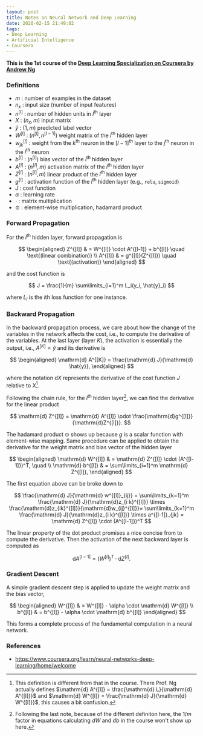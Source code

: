 ```yaml
---
layout: post
title: Notes on Neural Network and Deep Learning
date: 2020-02-15 21:49:02
tags:
- Deep Learning
- Artificial Intelligence
- Coursera
---
```


**This is the 1st course of the [Deep Learning Specialization on Coursera by Andrew Ng ](https://www.coursera.org/specializations/deep-learning#courses)**
<!-- more -->

### Definitions
* $m$ : number of examples in the dataset
* $n_x$ : input size (number of input features)
* $n^{[l]}$ : number of hidden units in $l^\text{th}$ layer
* $X$ : $(n_x, m)$ input matrix
* $\hat{y}$ : $(1, m)$ predicted label vector
* $W^{[l]}$ : $(n^{[l]}, n^{[l-1]})$ weight matrix of the $l^\text{th}$ hidden layer
* $w^{[l]}_{jk}$ : weight from the $k^\text{th}$ neuron in the $[l-1]^\text{th}$ layer to the $j^\text{th}$ neuron in the $l^\text{th}$ neuron
* $b^{[l]}$ :  $(n^{[l]})$ bias vector of the $l^\text{th}$ hidden layer
* $A^{[l]}$ : $(n^{[l]}, m)$ activation matrix of the $l^\text{th}$ hidden layer
* $Z^{[l]}$ : $(n^{[l]}, m)$ linear product of the $l^\text{th}$ hidden layer
* $g^{[l]}$ : activation function of the $l^\text{th}$ hidden layer (e.g., `relu`, `sigmoid`)
* $J$ : cost function
* $\alpha$ : learning rate
* $\cdot$ : matrix multiplication
* $\odot$ : element-wise multiplication, hadamard product

### Forward Propagation
For the $l^\text{th}$ hidden layer, forward propagation is

$$
\begin{aligned}
  Z^{[l]} & = W^{[l]} \cdot A^{[l-1]} + b^{[l]} \quad \text{(linear combination)} \\
  A^{[l]} & = g^{[l]}(Z^{[l]}) \quad \text{(activation)}
\end{aligned}
$$

and the cost function is

$$
J = \frac{1}{m} \sum\limits_{i=1}^m L_i(y_i, \hat{y}_i)
$$

where $L_i$ is the $i$th loss function for one instance.

### Backward Propagation
In the backward propagation process, we care about how the change of the variables in the network affects the cost, i.e., to compute the derivative of the variables. At the last layer (layer $K$), the activation is essentially the output, i.e., $A^{[K]} = \hat{y}$ and its derivative is

$$
\begin{aligned}
  \mathrm{d} A^{[K]} = \frac{\mathrm{d} J}{\mathrm{d} \hat{y}},
  \end{aligned}
$$

where the notation $\mathrm{d} X$ represents the derivative of the cost function $J$ relative to $X$[^1].

Following the chain rule, for the $l^\text{th}$ hidden layer[^2], we can find the derivative for the linear product

$$
\mathrm{d} Z^{[l]} = \mathrm{d} A^{[l]} \odot \frac{\mathrm{d}g^{[l]}}{\mathrm{d}Z^{[l]}}.
$$

The hadamard product $\odot$ shows up because $g$ is a scalar function with element-wise mapping. Same procedure can be applied to obtain the derivative for the weight matrix and bias vector of the hidden layer

$$
\begin{aligned}
\mathrm{d} W^{[l]} & = \mathrm{d} Z^{[l]} \cdot (A^{[l-1]})^T, \quad \\
\mathrm{d} b^{[l]} & = \sum\limits_{i=1}^m \mathrm{d} Z^{[l]},
\end{aligned}
$$

The first equation above can be broke down to 

$$
\frac{\mathrm{d} J}{\mathrm{d} w^{[l]}_{ij}} = \sum\limits_{k=1}^m \frac{\mathrm{d} J}{\mathrm{d}z_{i k}^{[l]}} \times \frac{\mathrm{d}z_{ik}^{[l]}}{\mathrm{d}w_{ij}^{[l]}}= \sum\limits_{k=1}^m \frac{\mathrm{d} J}{\mathrm{d}z_{i k}^{[l]}} \times a^{[l-1]}_{jk} = \mathrm{d} Z^{[l]} \cdot (A^{[l-1]})^T
$$

The linear property of the dot product promises a nice concise from to compute the derivative. Then the activation of the next backward layer is computed as

$$
\mathrm{d} A^{[l-1]} = (W^{[l]})^T \cdot \mathrm{d} Z^{[l]}.
$$

### Gradient Descent

A simple gradient descent step is applied to update the weight matrix and the bias vector,

$$
\begin{aligned}
W^{[l]} & = W^{[l]} - \alpha \cdot \mathrm{d} W^{[l]} \\
b^{[l]} & = b^{[l]} - \alpha \cdot \mathrm{d} b^{[l]}
\end{aligned}
$$

This forms a complete process of the fundamental computation in a neural network.

[^1]: This definition is different from that in the course. There Prof. Ng actually defines $\mathrm{d} A^{[l]} = \frac{\mathrm{d} L}{\mathrm{d} A^{[l]}}$ and $\mathrm{d} W^{[l]} = \frac{\mathrm{d} J}{\mathrm{d} W^{[l]}}$, this causes a bit confusion.
[^2]: Following the last note, because of the different definiton here, the $1/m$ factor in equations calculating $dW$ and $db$ in the course won't show up here.


### References
- https://www.coursera.org/learn/neural-networks-deep-learning/home/welcome